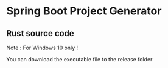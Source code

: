 # Spring Boot Project Generator

## Rust source code

 Note : For Windows 10 only !
 
 You can download the executable file to the release folder
